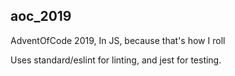 ## aoc_2019

AdventOfCode 2019, In JS, because that's how I roll

Uses standard/eslint for linting, and jest for testing.
